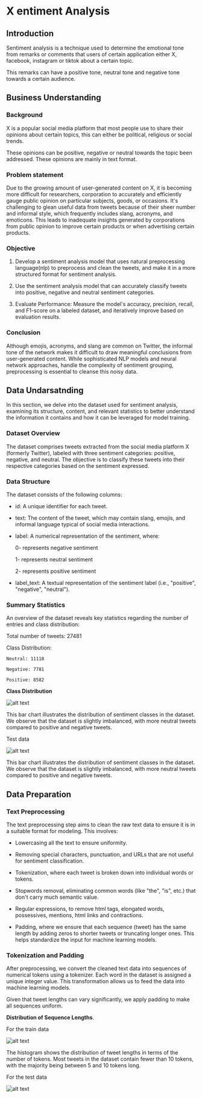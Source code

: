 # X entiment Analysis

## Introduction

Sentiment analysis is a technique used to determine the emotional tone from remarks or comments that users of certain application either X, facebook, instagram or tiktok about a certain topic.

This remarks can have a positive tone, neutral tone and negative tone towards a certain audience.

## Business Understanding

### Background

X is a popular social media platform that most people use to share their opinions about certain topics, this can either be political, religious or social trends.

These opinions can be positive, negative or neutral towards the topic been addressed. These opinions are mainly in text format.


### Problem statement

Due to the growing amount of user-generated content on X, it is becoming more difficult for researchers, corporation to accurately and efficiently gauge public opinion on particular subjects, goods, or occasions. It's challenging to glean useful data from tweets because of their sheer number and informal style, which frequently includes slang, acronyms, and emoticons. This leads to inadequate insights generated by corporations from public opinion to improve certain products or when advertising certain products.

### Objective

1. Develop a sentiment analysis model that uses natural preprocessing language(nlp) to preprocess and clean the tweets, and make it in a more structured format for sentiment analysis.

2. Use the sentiment analysis model that can accurately classify tweets into positive, negative and neutral sentiment categories.

3. Evaluate Performance: Measure the model's accuracy, precision, recall, and F1-score on a labeled dataset, and iteratively improve based on evaluation results.

### Conclusion

Although emojis, acronyms, and slang are common on Twitter, the informal tone of the network makes it difficult to draw meaningful conclusions from user-generated content. While sophisticated NLP models and neural network approaches, handle the complexity of sentiment grouping, preprocessing is essential to cleanse this noisy data.

## Data Undarsatnding

In this section, we delve into the dataset used for sentiment analysis, examining its structure, content, and relevant statistics to better understand the information it contains and how it can be leveraged for model training.

### Dataset Overview

The dataset comprises tweets extracted from the social media platform X (formerly Twitter), labeled with three sentiment categories: positive, negative, and neutral. The objective is to classify these tweets into their respective categories based on the sentiment expressed.

### Data Structure
The dataset consists of the following columns:

- id: A unique identifier for each tweet.

- text: The content of the tweet, which may contain slang, emojis, and informal language typical of social media interactions.

- label: A numerical representation of the sentiment, where:

    0- represents negative sentiment

    1- represents neutral sentiment

    2- represents positive sentiment

- label_text: A textual representation of the sentiment label (i.e., "positive", "negative", "neutral").

### Summary Statistics

An overview of the dataset reveals key statistics regarding the number of entries and class distribution:

Total number of tweets: 27481

Class Distribution:

    Neutral: 11118

    Negative: 7781

    Positive: 8582

**Class Distribution**

![alt text](/images/image.png)


This bar chart illustrates the distribution of sentiment classes in the dataset. We observe that the dataset is slightly imbalanced, with more neutral tweets compared to positive and negative tweets.

Test data

![alt text](images/image5.png)


This bar chart illustrates the distribution of sentiment classes in the dataset. We observe that the dataset is slightly imbalanced, with more neutral tweets compared to positive and negative tweets.


## Data Preparation

### Text Preprocessing

The text preprocessing step aims to clean the raw text data to ensure it is in a suitable format for modeling. This involves:

- Lowercasing all the text to ensure uniformity.

- Removing special characters, punctuation, and URLs that are not useful for sentiment classification.

- Tokenization, where each tweet is broken down into individual words or tokens.

- Stopwords removal, eliminating common words (like "the", "is", etc.) that don't carry much semantic value.

- Regular expressions, to remove html tags, elongated words, possessives, mentions, html links and contractions.

- Padding, where we ensure that each sequence (tweet) has the same length by adding zeros to shorter tweets or truncating longer ones. This helps standardize the input for machine learning models.

### Tokenization and Padding

After preprocessing, we convert the cleaned text data into sequences of numerical tokens using a tokenizer. Each word in the dataset is assigned a unique integer value. This transformation allows us to feed the data into machine learning models.

Given that tweet lengths can vary significantly, we apply padding to make all sequences uniform.

**Distribution of Sequence Lengths**.

For the train data

![alt text](images/image3.png)

The histogram shows the distribution of tweet lengths in terms of the number of tokens. Most tweets in the dataset contain fewer than 10 tokens, with the majority being between 5 and 10 tokens long.

For the test data

![alt text](images/image4.png)

